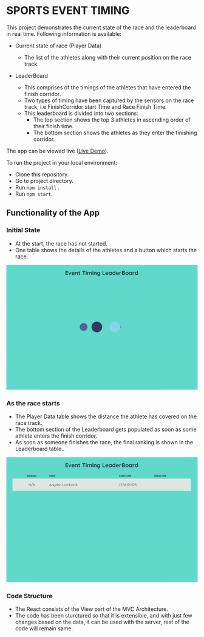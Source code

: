 # SPORTS EVENT TIMING

This project demonstrates the current state of the race and the leaderboard in real time.
Following information is available:

- Current state of race (Player Data)

  - The list of the athletes along with their current position on the race track.

- LeaderBoard
  - This comprises of the timings of the athletes that have entered the finish corridor.
  - Two types of timing have been captured by the sensors on the race track, i.e FinishCorridor start Time and Race Finish Time.
  - This leaderboard is divided into two sections:
    - The top section shows the top 3 athletes in ascending order of their finish time.
    - The bottom section shows the athletes as they enter the finishing corridor.

The app can be viewed live ([Live Demo](https://harshitbhat.github.io/Race-Timing/)).

To run the project in your local environment:

- Clone this repository.
- Go to project directory.
- Run `npm install` .
- Run `npm start`.

## Functionality of the App

### Initial State

- At the start, the race has not started.
- One table shows the details of the athletes and a button which starts the race.

![Loader](https://github.com/harshitbhat/Small-Projects/blob/master/screenshots/test/loader.gif)

### As the race starts

- The Player Data table shows the distance the athlete has covered on the race track.
- The bottom section of the Leaderboard gets populated as soon as some athlete enters the finish corridor.
- As soon as someone finishes the race, the final ranking is shown in the Leaderboard table..

![Arrival](https://github.com/harshitbhat/Small-Projects/blob/master/screenshots/test/arrival.gif)

### Code Structure

- The React consists of the View part of the MVC Architecture.
- The code has been sturctured so that it is extensible, and with just few changes based on the data, it can be used with the server, rest of the code will remain same.
